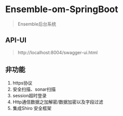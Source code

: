 # Ensemble-om-SpringBoot
> Ensemble后台系统

## API-UI
> http://localhost:8004/swagger-ui.html

## 非功能
1. https协议
2. 安全扫描、sonar扫描
3. session超时登录
4. Http通信数据之加解密/数据加密以及字段过滤 
5. 集成Shiro 安全框架